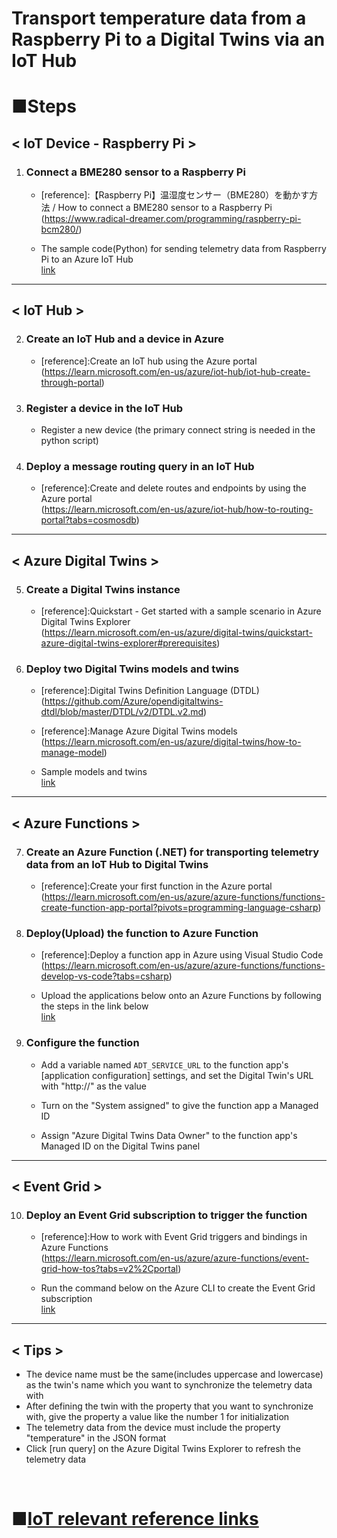# Transport temperature data from a Raspberry Pi to a Digital Twins via an  IoT Hub

# ■Steps

## < IoT Device - Raspberry Pi >

1. ### Connect a BME280 sensor to a Raspberry Pi<br>

    - [reference]:【Raspberry Pi】温湿度センサー（BME280）を動かす方法 / How to connect a BME280 sensor to a Raspberry Pi<br>
(https://www.radical-dreamer.com/programming/raspberry-pi-bcm280/)<br>

    - The sample code(Python) for sending telemetry data from Raspberry Pi to an Azure IoT Hub<br>
[link](./Resources/RaspberryPi/iothub-device.md)

----------------------------------------------------------------------------------------------------------------------------
## < IoT Hub >

2. ### Create an IoT Hub and a device in Azure<br>
    - [reference]:Create an IoT hub using the Azure portal<br>
(https://learn.microsoft.com/en-us/azure/iot-hub/iot-hub-create-through-portal)

3. ### Register a device in the IoT Hub<br>
    - Register a new device (the primary connect string is needed in the python script)<br>

4. ### Deploy a message routing query in an IoT Hub <br>
    - [reference]:Create and delete routes and endpoints by using the Azure portal<br>
(https://learn.microsoft.com/en-us/azure/iot-hub/how-to-routing-portal?tabs=cosmosdb)

----------------------------------------------------------------------------------------------------------------------------
## < Azure Digital Twins >

5. ### Create a Digital Twins instance<br>
    - [reference]:Quickstart - Get started with a sample scenario in Azure Digital Twins Explorer<br>
(https://learn.microsoft.com/en-us/azure/digital-twins/quickstart-azure-digital-twins-explorer#prerequisites)

6. ### Deploy two Digital Twins models and twins<br>
    - [reference]:Digital Twins Definition Language (DTDL)<br>
(https://github.com/Azure/opendigitaltwins-dtdl/blob/master/DTDL/v2/DTDL.v2.md)
 
    - [reference]:Manage Azure Digital Twins models<br>
(https://learn.microsoft.com/en-us/azure/digital-twins/how-to-manage-model)

    - Sample models and twins<br>
    [link](./Resources/Models-Twins/readme.md)

----------------------------------------------------------------------------------------------------------------------------
## < Azure Functions >

7. ### Create an Azure Function (.NET) for transporting telemetry data from an IoT Hub to Digital Twins<br>
    - [reference]:Create your first function in the Azure portal<br>
(https://learn.microsoft.com/en-us/azure/azure-functions/functions-create-function-app-portal?pivots=programming-language-csharp)

8. ### Deploy(Upload) the function to Azure Function<br>
    - [reference]:Deploy a function app in Azure using Visual Studio Code<br>
(https://learn.microsoft.com/en-us/azure/azure-functions/functions-develop-vs-code?tabs=csharp)

    - Upload the applications below onto an Azure Functions by following the steps in the link below<br>
    [link](./Resources/publiczip-to-Functions/introduction.md)

9. ### Configure the function<br>
    - Add a variable named `ADT_SERVICE_URL` to the function app's [application configuration] settings, and set the Digital Twin's URL with "http://" as the value<br>

    - Turn on the "System assigned" to give the function app a Managed ID<br>

    - Assign "Azure Digital Twins Data Owner" to the function app's Managed ID on the Digital Twins panel<br>


----------------------------------------------------------------------------------------------------------------------------
## < Event Grid >

10. ### Deploy an Event Grid subscription to trigger the function<br>
    - [reference]:How to work with Event Grid triggers and bindings in Azure Functions<br>
(https://learn.microsoft.com/en-us/azure/azure-functions/event-grid-how-tos?tabs=v2%2Cportal)

    - Run the command below on the Azure CLI to create the Event Grid subscription<br>
    [link](./Resources/EventGridTrigger/readme.md)

----------------------------------------------------------------------------------------------------------------------------
## < Tips >
- The device name must be the same(includes uppercase and lowercase) as the twin's name which you want to synchronize the telemetry data with<br>
- After defining the twin with the property that you want to synchronize with, give the property a value like the number 1 for initialization<br>
- The telemetry data from the device must include the property "temperature" in the JSON format<br>
- Click [run query] on the Azure Digital Twins Explorer to refresh the telemetry data<br>

<br>

# ■[IoT relevant reference links](./IoTrelatedlinks.md)

